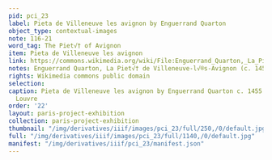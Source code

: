 ```yaml
---
pid: pci_23
label: Pieta de Villeneuve les avignon by Enguerrand Quarton
object_type: contextual-images
note: 116-21
word_tag: The Piet√† of Avignon
item: Pieta de Villeneuve les avignon
link: https://commons.wikimedia.org/wiki/File:Enguerrand_Quarton,_La_Piet%C3%A0_de_Villeneuve-l%C3%A8s-Avignon_(c._1455).jpg
notes: Enguerrand Quarton, La Piet√† de Villeneuve-l√®s-Avignon (c. 1455) Louvre
rights: Wikimedia commons public domain
selection: 
caption: Pieta de Villeneuve les avignon by Enguerrand Quarton c. 1455 held by the
  Louvre
order: '22'
layout: paris-project-exhibition
collection: paris-project-exhibition
thumbnail: "/img/derivatives/iiif/images/pci_23/full/250,/0/default.jpg"
full: "/img/derivatives/iiif/images/pci_23/full/1140,/0/default.jpg"
manifest: "/img/derivatives/iiif/pci_23/manifest.json"
---
```

